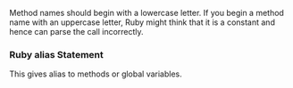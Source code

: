 Method names should begin with a lowercase letter. If you begin a method name with an uppercase letter, Ruby might think that it is a constant and hence can parse the call incorrectly.

### Ruby alias Statement

This gives alias to methods or global variables.
